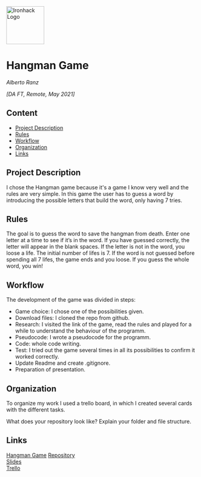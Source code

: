 <img src="https://bit.ly/2VnXWr2" alt="Ironhack Logo" width="100"/>

# Hangman Game
*Alberto Ranz*

*[DA FT, Remote, May 2021]*

## Content
- [Project Description](#project-description)
- [Rules](#rules)
- [Workflow](#workflow)
- [Organization](#organization)
- [Links](#links)

## Project Description
I chose the Hangman game because it's a game I know very well and the rules are very simple. In this game the user has to guess a word by introducing the possible letters that build the word, only having 7 tries.

## Rules
The goal is to guess the word to save the hangman from death. Enter one letter at a time to see if it’s in the word. If you have guessed correctly, the letter will appear in the blank spaces. If the letter is not in the word, you loose a life. The initial number of lifes is 7. If the word is not guessed before spending all 7 lifes, the game ends and you loose. If you guess the whole word, you win!


## Workflow
The development of the game was divided in steps:
- Game choice: I chose one of the possibilities given.
- Download files: I cloned the repo from github.
- Research: I visited the link of the game, read the rules and played for a while to understand the behaviour of the programm.
- Pseudocode: I wrote a pseudocode for the programm.
- Code: whole code writing.
- Test: I tried out the game several times in all its possibilities to confirm it worked correctly.
- Update Readme and create .gitignore.
- Preparation of presentation.


## Organization
To organize my work I used a trello board, in which I created several cards with the different tasks.

What does your repository look like? Explain your folder and file structure.

## Links

[Hangman Game](https://www.coolmathgames.com/0-hangman)
[Repository](https://github.com/albertoranz/Project-Week-1-Build-Your-Own-Game)  
[Slides]()  
[Trello](https://trello.com/b/0ZYfaXZH/hangman-project-1)  
